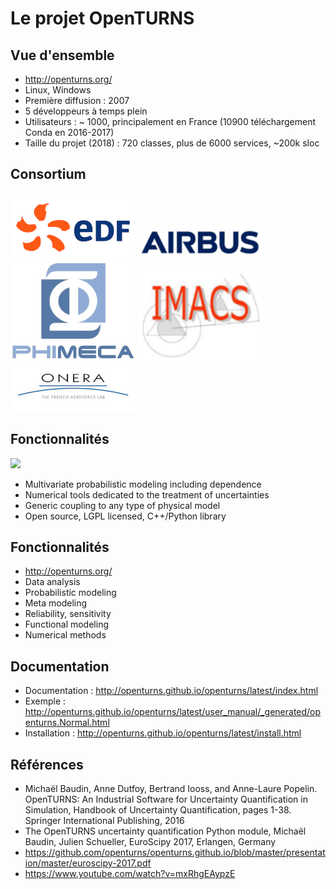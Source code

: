 # Le projet OpenTURNS

## Vue d'ensemble

- http://openturns.org/
- Linux, Windows
- Première diffusion : 2007
- 5 développeurs à temps plein
- Utilisateurs : ~ 1000, principalement en France (10900 téléchargement Conda en 2016-2017)
- Taille du projet (2018) : 720 classes, plus de 6000 services, ~200k sloc

## Consortium

![](Logo-EDF.png)
![](Logo-Airbus.png)
![](Logo-Phimeca.png)
![](Logo-Imacs.png)
![](logo-ONERA.jpg)

## Fonctionnalités

![](OT-overview.PNG)

- Multivariate probabilistic modeling including dependence
- Numerical tools dedicated to the treatment of uncertainties
- Generic coupling to any type of physical model
- Open source, LGPL licensed, C++/Python library

## Fonctionnalités

- http://openturns.org/
- Data analysis
- Probabilistic modeling
- Meta modeling
- Reliability, sensitivity
- Functional modeling
- Numerical methods

## Documentation

- Documentation : http://openturns.github.io/openturns/latest/index.html
- Exemple : http://openturns.github.io/openturns/latest/user_manual/_generated/openturns.Normal.html
- Installation : http://openturns.github.io/openturns/latest/install.html

## Références
- Michaël Baudin, Anne Dutfoy, Bertrand Iooss, and Anne-Laure Popelin.  OpenTURNS: An Industrial Software for Uncertainty Quantification in Simulation, Handbook of Uncertainty Quantification, pages 1-38. Springer International Publishing, 2016
- The OpenTURNS uncertainty quantification Python module, Michaël Baudin, Julien Schueller, EuroScipy 2017, Erlangen, Germany
 - https://github.com/openturns/openturns.github.io/blob/master/presentation/master/euroscipy-2017.pdf
 - https://www.youtube.com/watch?v=mxRhgEAypzE